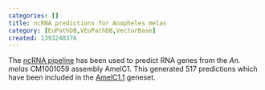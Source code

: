 ```yaml
---
categories: []
title: ncRNA predictions for Anopheles melas
category: [EuPathDB,VEuPathDB,VectorBase]
created: 1393248376
---
```

The <a href="/info/genome/genebuild/ncrna.html">ncRNA pipeline</a> has been used to predict RNA genes from the <em>An. melas</em> CM1001059 assembly AmelC1. This generated 517 predictions which have been included in the <a href="/organisms/anopheles-melas/cm1001059/AmelC1.1">AmelC1.1</a> geneset.
